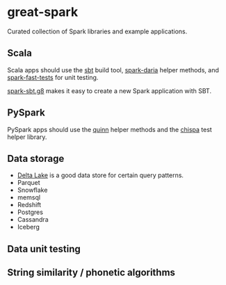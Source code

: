 # great-spark

Curated collection of Spark libraries and example applications.

## Scala

Scala apps should use the [sbt](https://github.com/sbt/sbt) build tool, [spark-daria](https://github.com/MrPowers/spark-daria/) helper methods, and [spark-fast-tests](https://github.com/MrPowers/spark-fast-tests/) for unit testing.

[spark-sbt.g8](https://github.com/MrPowers/spark-sbt.g8) makes it easy to create a new Spark application with SBT.

## PySpark

PySpark apps should use the [quinn](https://github.com/MrPowers/quinn/) helper methods and the [chispa](https://github.com/MrPowers/chispa) test helper library.

## Data storage

* [Delta Lake](https://github.com/delta-io/delta) is a good data store for certain query patterns.
* Parquet
* Snowflake
* memsql
* Redshift
* Postgres
* Cassandra
* Iceberg

## Data unit testing


## String similarity / phonetic algorithms

